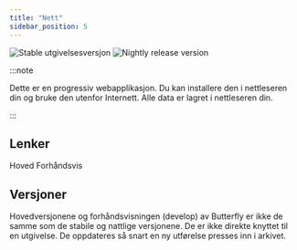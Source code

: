 ```yaml
---
title: "Nett"
sidebar_position: 5
---
```


![Stable utgivelsesversjon](https://img.shields.io/badge/dynamic/yaml?color=c4840d&label=Stable&query=%24.version&url=https%3A%2F%2Fraw.githubusercontent.com%2FLinwoodDev%2Fbutterfly%2Fstable%2Fapp%2Fpubspec.yaml&style=for-the-badge) ![Nightly release version](https://img.shields.io/badge/dynamic/yaml?color=f7d28c&label=Nightly&query=%24.version&url=https%3A%2F%2Fraw.githubusercontent.com%2FLinwoodDev%2Fbutterfly%2Fnightly%2Fapp%2Fpubspec.yaml&style=for-the-badge)

:::note

Dette er en progressiv webapplikasjon. Du kan installere den i nettleseren din og bruke den utenfor Internett. Alle data er lagret i nettleseren din.

:::


## Lenker

<div className="row margin-bottom--lg padding--sm">
<Link className="button button--outline button--info button--lg margin--sm" href="https://butterfly.linwood.dev">
  Hoved
</Link>
<Link className="button button--outline button--danger button--lg margin--sm" href="https://preview.butterfly.linwood.dev">
  Forhåndsvis
</Link>
</div>

## Versjoner

Hovedversjonene og forhåndsvisningen (develop) av Butterfly er ikke de samme som de stabile og nattlige versjonene. De er ikke direkte knyttet til en utgivelse. De oppdateres så snart en ny utførelse presses inn i arkivet.
